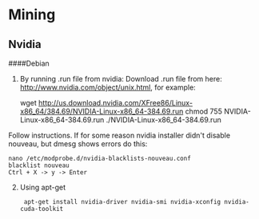 # Mining


## Nvidia
####Debian 
1. By running .run file from nvidia:
Download .run file from here: http://www.nvidia.com/object/unix.html, for example: 

    wget http://us.download.nvidia.com/XFree86/Linux-x86_64/384.69/NVIDIA-Linux-x86_64-384.69.run
    chmod 755 NVIDIA-Linux-x86_64-384.69.run
    ./NVIDIA-Linux-x86_64-384.69.run
        
Follow instructions. If for some reason nvidia installer didn't disable nouveau, but dmesg shows errors do this:

    nano /etc/modprobe.d/nvidia-blacklists-nouveau.conf
    blacklist nouveau
    Ctrl + X -> y -> Enter

2. Using apt-get

        apt-get install nvidia-driver nvidia-smi nvidia-xconfig nvidia-cuda-toolkit

